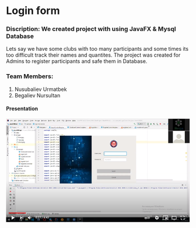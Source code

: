 # Login form
### Discription: We created project with using JavaFX & Mysql Database 
Lets say we have some clubs with too many participants and some times its too difficult track their names and quantites.
The project was created for Admins to register participants and safe them in Database.
### Team Members: 
1. Nusubaliev Urmatbek
2. Begaliev Nursultan 

#### Presentation
[![Watch the video](https://github.com/Urmatbek-312/JavaFXFinal/blob/master/images/image-login-form.PNG)](https://youtu.be/vt5fpE0bzSY)
